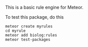 This is a basic rule engine for Meteor.

To test this package, do this

````
meteor create myrules
cd myrule
meteor add biolog:rules
meteor test-packages
````
